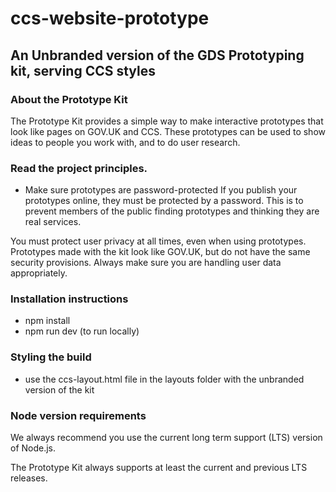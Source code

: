 # ccs-website-prototype

## An Unbranded version of the GDS Prototyping kit, serving CCS styles

### About the Prototype Kit

The Prototype Kit provides a simple way to make interactive prototypes that look like pages on GOV.UK and CCS. These prototypes can be used to show ideas to people you work with, and to do user research.

### Read the project principles.

- Make sure prototypes are password-protected
  If you publish your prototypes online, they must be protected by a password. This is to prevent members of the public finding prototypes and thinking they are real services.

You must protect user privacy at all times, even when using prototypes. Prototypes made with the kit look like GOV.UK, but do not have the same security provisions. Always make sure you are handling user data appropriately.

### Installation instructions

- npm install
- npm run dev (to run locally)

### Styling the build

- use the ccs-layout.html file in the layouts folder with the unbranded version of the kit

### Node version requirements

We always recommend you use the current long term support (LTS) version of Node.js.

The Prototype Kit always supports at least the current and previous LTS releases.
